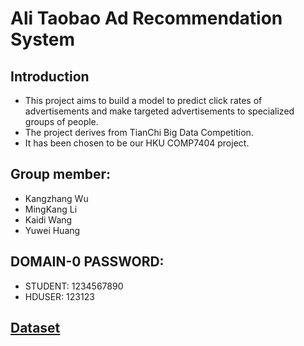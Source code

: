 ﻿# **Ali Taobao Ad Recommendation System**

## Introduction
- This project aims to build a model to predict click rates of advertisements and make targeted advertisements to specialized groups of people.
- The project derives from TianChi Big Data Competition.
- It has been chosen to be our HKU COMP7404 project.
## Group member:
- Kangzhang Wu
- MingKang Li
- Kaidi Wang
- Yuwei Huang 

## DOMAIN-0 PASSWORD: 
- STUDENT: 1234567890
- HDUSER: 123123

## [Dataset][1]


  [1]: https://tianchi.aliyun.com/datalab/dataSet.htm?spm=5176.100075.5678.1.28113713nBiwt8&id=19